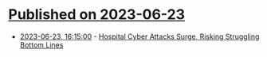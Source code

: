 # [Published on 2023-06-23](index.md)

* [2023-06-23, 16:15:00](https://it.slashdot.org/story/23/06/23/1615238/hospital-cyber-attacks-surge-risking-struggling-bottom-lines?utm_source=rss1.0mainlinkanon&utm_medium=feed) - [Hospital Cyber Attacks Surge, Risking Struggling Bottom Lines](https://it.slashdot.org/story/23/06/23/1615238/hospital-cyber-attacks-surge-risking-struggling-bottom-lines?utm_source=rss1.0mainlinkanon&utm_medium=feed)
